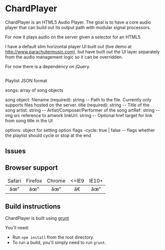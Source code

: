 ﻿# ChardPlayer

ChardPlayer is an HTML5 Audio Player. The goal is to have a core audio player that can build out its
output path with modular signal processors.

For now it plays audio on the server given a selector for an HTML5 <audio> element and a playlist JSON object

I have a default slim horizontal player UI built out (live demo at http://www.parachutermusic.com), but have built out the UI layer separately from the audio 
management logic so it can be overridden.

For now there is a dependency on jQuery.

##

Playlist JSON format

songs: array of song objects

song object:
filename (required): string -- Path to the file. Currently only supports files hosted on the server.
title (required): string -- Title of the song
artist: string -- Artist/Composer/Performer of the song
artRef: string -- img src reference to artwork
linkUrl: string -- Optional href target for link from song title in the UI

options: object for setting option flags
-cycle: true | false -- flags whether the playlist should cycle or stop at the end

## Issues


## Browser support

<table width="100%" style="text-align: center;">
  <thead>
    <tr>
      <td>Safari</td>
      <td>Firefox</td>
      <td>Chrome</td>
      <td><=IE9</td>
      <td>IE10+</td>
    </tr>
  </thead>
  <tbody>
    <tr>
      <td>âœ”</td>
      <td>âœ”</td>
      <td>âœ”</td>
      <td>â€</td>
      <td>âœ”</td>
    </tr>
  </tbody>
</table>


## Build instructions

ChardPlayer is built using [grunt](http://gruntjs.com)

You'll need:

* Run `npm install` from the root directory.
* To run a build, you'll simply need to run `grunt`.
